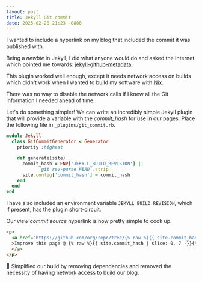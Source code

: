 ```yaml
---
layout: post
title: Jekyll Git commit
date: 2025-02-28 21:23 -0800
---
```


I wanted to include a hyperlink on my blog that included the commit it was published with.

Being a _newbie_ in Jekyll, I did what anyone would do and asked the Internet which pointed me towards: [jekyll-github-metadata](https://github.com/jekyll/github-metadata).

This plugin worked well enough, except it needs network access on builds which didn't work when I wanted to build my software with [Nix](https://nixos.org).

There was no way to disable the network calls if I knew all the Git information I needed ahead of time.

Let's do something simpler! We can write an incredibly simple Jekyll plugin that will provide a variable with the _commit_hash_ for use in our pages. Place the following file in `_plugins/git_commit.rb`.

```ruby
module Jekyll
  class GitCommitGenerator < Generator
    priority :highest

    def generate(site)
      commit_hash = ENV['JEKYLL_BUILD_REVISION'] ||
            `git rev-parse HEAD`.strip
      site.config['commit_hash'] = commit_hash
    end
  end
end
```

I have also included an environment variable `JEKYLL_BUILD_REVISION`, which if present, has the plugin short-circuit.

Our _view commit source_ hyperlink is now pretty simple to cook up.

```html
<p>
  <a href="https://github.com/org/repo/tree/{% raw %}{{ site.commit_hash }}/{{ page.path }}{% endraw %}"
  >Improve this page @ {% raw %}{{ site.commit_hash | slice: 0, 7 -}}{% endraw %}
  </a>
</p>
```

🥳 Simplified our build by removing dependencies and removed the necessity of having network access to build our blog.